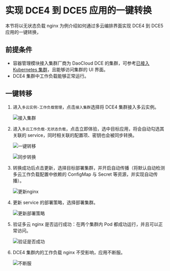 # 实现 DCE4 到 DCE5 应用的一键转换

本节将以无状态负载 nginx 为例介绍如何通过多云编排界面实现 DCE4 到 DCE5 应用的一键转换，

## 前提条件

- 容器管理模块接入集群厂商为 DaoCloud DCE 的集群，可参考[已接入 Kubernetes 集群](../clusters/integrate-cluster.md)，且能够访问集群的 UI 界面。
- DCE4 集群中工作负载能够正常运行。

## 一键转移

1. 进入`多云实例-工作负载管理`，点击`接入集群`选择将 DCE4 集群接入多云实例。

    ![接入集群](https://docs.daocloud.io/daocloud-docs-images/docs/kairship/images/conversion01.png)

2. 进入`多云工作负载-无状态负载`，点击立即体验，选中目标应用，将会自动勾选其关联的 service，同时相关联的配置项、密钥也会被同步转换。

    ![一键转移](https://docs.daocloud.io/daocloud-docs-images/docs/kairship/images/conversion02.png)

    ![同步转换](https://docs.daocloud.io/daocloud-docs-images/docs/kairship/images/conversion03.png)

3. 转换成功后点击更新，选择目标部署集群，并开启自动传播（将默认自动检测多云工作负载配置中依赖的 ConfigMap 与 Secret 等资源，并实现自动传播）。

    ![更新nginx](https://docs.daocloud.io/daocloud-docs-images/docs/kairship/images/conversion04.png)

4. 更新 service 的部署策略，选择部署集群。

    ![更新部署策略](https://docs.daocloud.io/daocloud-docs-images/docs/kairship/images/conversion05.png)

5. 验证多云 nginx 是否运行成功：在两个集群内 Pod 都成功运行，并且可以正常访问。

    ![验证是否成功](https://docs.daocloud.io/daocloud-docs-images/docs/kairship/images/conversion06.png)

6. DCE4 集群内的工作负载 nginx 不受影响，应用不断服。

    ![不断服](https://docs.daocloud.io/daocloud-docs-images/docs/kairship/images/conversion07.png)
